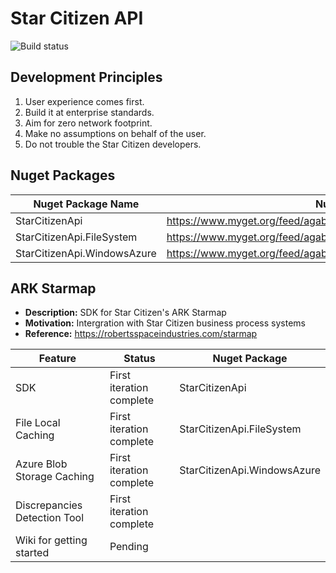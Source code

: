 # Star Citizen API

![Build status](https://ci.appveyor.com/api/projects/status/32pxjo4lkh5h3peq?svg=true)

## Development Principles

1. User experience comes first.
2. Build it at enterprise standards.
3. Aim for zero network footprint.
4. Make no assumptions on behalf of the user.
5. Do not trouble the Star Citizen developers.

## Nuget Packages

| Nuget Package Name          | Nuget Package URL                                                            |
|-----------------------------|------------------------------------------------------------------------------|
| StarCitizenApi              | https://www.myget.org/feed/agabani/package/nuget/StarCitizenApi              |
| StarCitizenApi.FileSystem   | https://www.myget.org/feed/agabani/package/nuget/StarCitizenApi.FileSystem   |
| StarCitizenApi.WindowsAzure | https://www.myget.org/feed/agabani/package/nuget/StarCitizenApi.WindowsAzure |

## ARK Starmap

- **Description:** SDK for Star Citizen's ARK Starmap
- **Motivation:** Intergration with Star Citizen business process systems
- **Reference:** https://robertsspaceindustries.com/starmap

| Feature                      | Status                   | Nuget Package               |
|------------------------------|--------------------------|-----------------------------|
| SDK                          | First iteration complete | StarCitizenApi              |
| File Local Caching           | First iteration complete | StarCitizenApi.FileSystem   |
| Azure Blob Storage Caching   | First iteration complete | StarCitizenApi.WindowsAzure |
| Discrepancies Detection Tool | First iteration complete |                             |
| Wiki for getting started     | Pending                  |                             |
